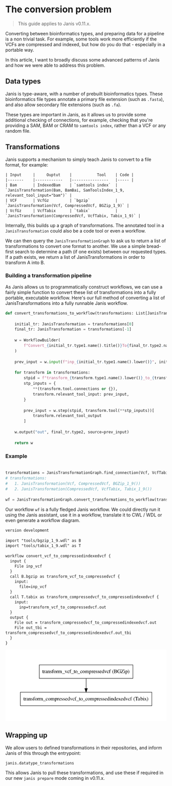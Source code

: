 # The conversion problem

> This guide applies to Janis v0.11.x.

Converting between bioinformatics types, and preparing data for a pipeline is a non trivial task. For example, some 
tools work more efficiently if the VCFs are compressed and indexed, but how do you do that - especially in a portable way.

In this article, I want to broadly discuss some advanced patterns of Janis and how we were able to address this problem.

## Data types

Janis is type-aware, with a number of prebuilt bioinformatics types. These bioinformatics file types annotate a 
primary file extension (such as `.fasta`), and also allow secondary file extensions (such as `.fa`). 

These types are important in Janis, as it allows us to provide some additional checking of connections, for example,
checking that you're providing a SAM, BAM or CRAM to `samtools index`, rather than a VCF or any random file. 

## Transformations

Janis supports a mechanism to simply teach Janis to convert to a file format, for example:

```
| Input 	|     Ouptut 	|           Tool 	| Code |
|-------	|------------	|----------------	|----- |
| Bam   	| IndexedBam 	| `samtools index` 	| `JanisTransformation(Bam, BamBai, SamToolsIndex_1_9, relevant_tool_input="bam")` |
| VCF   	| VcfGz      	| `bgzip`          	| `JanisTransformation(Vcf, CompressedVcf, BGZip_1_9)` |
| VcfGz 	| VcfTabix   	| `tabix`          	| `JanisTransformation(CompressedVcf, VcfTabix, Tabix_1_9)` |
```

Internally, this builds up a graph of transformations. The annotated tool in a `JanisTransformation` could also be a 
code tool or even a workflow.  

We can then query the `JanisTransformationGraph` to ask us to return a list of transformations to convert
one format to another.  We use a simple bread-first search to determine a path (if one exists) between 
our requested types. If a path exists, we return a list of JanisTransformations in order to transform A into B.  

### Building a transformation pipeline

As Janis allows us to programmatically construct workflows, we can use a fairly simple function to convert these
list of transformations into a fully portable, executable workflow. Here's our full method of converting a 
list of JanisTransformations into a fully runnable Janis workflow.

```python
def convert_transformations_to_workflow(transformations: List[JanisTransformation]) -> Workflow:

    initial_tr: JanisTransformation = transformations[0]
    final_tr: JanisTransformation = transformations[-1]

    w = WorkflowBuilder(
        f"Convert_{initial_tr.type1.name().title()}To{final_tr.type2.name().title()}"
    )

    prev_input = w.input(f"inp_{initial_tr.type1.name().lower()}", initial_tr.type1)

    for transform in transformations:
        stpid = f"transform_{transform.type1.name().lower()}_to_{transform.type2.name().lower()}"
        stp_inputs = {
            **(transform.tool.connections or {}),
            transform.relevant_tool_input: prev_input,
        }

        prev_input = w.step(stpid, transform.tool(**stp_inputs))[
            transform.relevant_tool_output
        ]

    w.output("out", final_tr.type2, source=prev_input)

    return w
```

### Example

```python

transformations = JanisTransformationGraph.find_connection(Vcf, VcfTabix)
# transformations:
#   1. JanisTransformation(Vcf, CompressedVcf, BGZip_1_9())
#   2. JanisTransformation(CompressedVcf, VcfTabix, Tabix_1_9())

wf = JanisTransformationGraph.convert_transformations_to_workflow(transformations)
```

Our workflow `wf` is a fully fledged Janis workflow. We could directly run it using the Janis assistant, use it in 
a workflow, translate it to CWL / WDL or even generate a workflow diagram.  

```wdl
version development

import "tools/bgzip_1_9.wdl" as B
import "tools/tabix_1_9.wdl" as T

workflow convert_vcf_to_compressedindexedvcf {
  input {
    File inp_vcf
  }
  call B.bgzip as transform_vcf_to_compressedvcf {
    input:
      file=inp_vcf
  }
  call T.tabix as transform_compressedvcf_to_compressedindexedvcf {
    input:
      inp=transform_vcf_to_compressedvcf.out
  }
  output {
    File out = transform_compressedvcf_to_compressedindexedvcf.out
    File out_tbi = transform_compressedvcf_to_compressedindexedvcf.out_tbi
  }
}
```

![Workflow diagram of Vcf -> VcfTabix](./conversions_vcf_tabix.png)

## Wrapping up

We allow users to defined transformations in their repositories, and inform Janis of this through the entrypoint:

```
janis.datatype_transformations
```

This allows Janis to pull these transformations, and use these if required in our new `janis prepare` mode coming in v0.11.x.